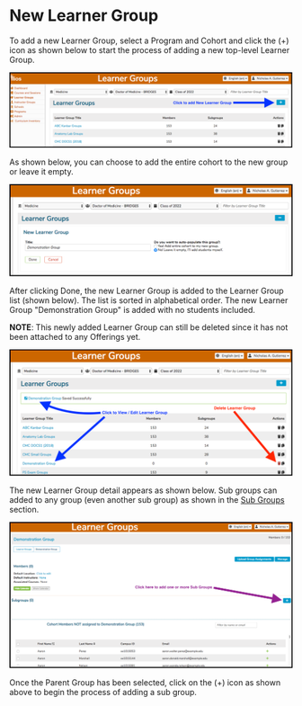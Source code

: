 # New Learner Group

To add a new Learner Group, select a Program and Cohort and click the \(+\) icon as shown below to start the process of adding a new top-level Learner Group.

![Click to add](../images/new_learner_group/click_to_add.png)

As shown below, you can choose to add the entire cohort to the new group or leave it empty.

![Membership options](../images/new_learner_group/membershiup_options.png)

After clicking Done, the new Learner Group is added to the Learner Group list \(shown below\). The list is sorted in alphabetical order. The new Learner Group "Demonstration Group" is added with no students included.

**NOTE**: This newly added Learner Group can still be deleted since it has not been attached to any Offerings yet.

![New Learner Group has been added](../images/new_learner_group/new_lg_added.png)

The new Learner Group detail appears as shown below. Sub groups can added to any group \(even another sub group\) as shown in the [Sub Groups](https://iliosproject.gitbook.io/ilios-user-guide/learner-groups/sub-groups) section.

![Add sub groups](../images/new_learner_group/add_sub_groups.png)

Once the Parent Group has been selected, click on the \(+\) icon as shown above to begin the process of adding a sub group.

